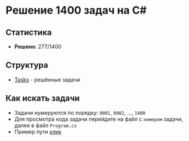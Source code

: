 # Решение 1400 задач на C#

## Статистика
- **Решено**: 277/1400

## Структура
- [Tasks](https://github.com/Realizeq/coding-tasks/tree/main/Tasks) - решённые задачи

## Как искать задачи
- Задачи нумеруются по порядку: `0001`, `0002`, ..., `1400` 
- Для просмотра кода задачи перейдите на файл с `номером` задачи, далее в файл `Program.cs`
- Пример пути [клик](https://github.com/Realizeq/coding-tasks/blob/main/Tasks/0001/0001/Program.cs)
